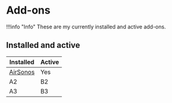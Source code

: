 # Add-ons

!!!info "Info"
    These are my currently installed and active add-ons.

## Installed and active


| Installed            | Active |
| -------------------- | ------ |
| [AirSonos](airsonos) | Yes    |
| A2                   | B2     |
| A3                   | B3     |





[airsonos]: https://github.com/hassio-addons/addon-airsonos